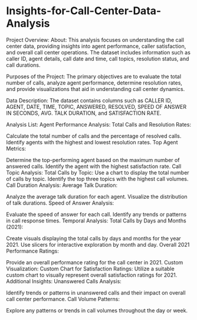 # Insights-for-Call-Center-Data-Analysis

Project Overview:
About:
This analysis focuses on understanding the call center data, providing insights into agent performance, caller satisfaction, and overall call center operations. The dataset includes information such as caller ID, agent details, call date and time, call topics, resolution status, and call durations.

Purposes of the Project:
The primary objectives are to evaluate the total number of calls, analyze agent performance, determine resolution rates, and provide visualizations that aid in understanding call center dynamics.

Data Description:
The dataset contains columns such as CALLER ID, AGENT, DATE, TIME, TOPIC, ANSWERED, RESOLVED, SPEED OF ANSWER IN SECONDS, AVG. TALK DURATION, and SATISFACTION RATE.

Analysis List:
Agent Performance Analysis:
Total Calls and Resolution Rates:

Calculate the total number of calls and the percentage of resolved calls.
Identify agents with the highest and lowest resolution rates.
Top Agent Metrics:

Determine the top-performing agent based on the maximum number of answered calls.
Identify the agent with the highest satisfaction rate.
Call Topic Analysis:
Total Calls by Topic:
Use a chart to display the total number of calls by topic.
Identify the top three topics with the highest call volumes.
Call Duration Analysis:
Average Talk Duration:

Analyze the average talk duration for each agent.
Visualize the distribution of talk durations.
Speed of Answer Analysis:

Evaluate the speed of answer for each call.
Identify any trends or patterns in call response times.
Temporal Analysis:
Total Calls by Days and Months (2021):

Create visuals displaying the total calls by days and months for the year 2021.
Use slicers for interactive exploration by month and day.
Overall 2021 Performance Ratings:

Provide an overall performance rating for the call center in 2021.
Custom Visualization:
Custom Chart for Satisfaction Ratings:
Utilize a suitable custom chart to visually represent overall satisfaction ratings for 2021.
Additional Insights:
Unanswered Calls Analysis:

Identify trends or patterns in unanswered calls and their impact on overall call center performance.
Call Volume Patterns:

Explore any patterns or trends in call volumes throughout the day or week.

